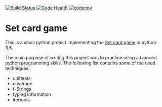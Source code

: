 [![Build Status](https://travis-ci.org/fkohlgrueber/set-game.svg?branch=master)](https://travis-ci.org/fkohlgrueber/set-game)
[![Code Health](https://landscape.io/github/fkohlgrueber/set-game/master/landscape.svg?style=flat)](https://landscape.io/github/fkohlgrueber/set-game/master)
[![codecov](https://codecov.io/gh/fkohlgrueber/set-game/branch/master/graph/badge.svg)](https://codecov.io/gh/fkohlgrueber/set-game)
# Set card game

This is a small python project implementing the
 [Set card game](https://en.wikipedia.org/wiki/Set_(game))
 in python 3.6.

The main purpose of writing this project was to practice using advanced
 python programming skills. The following list contains some of the used techniques:

- unittests
- coverage
- f-Strings
- typing information
- itertools

